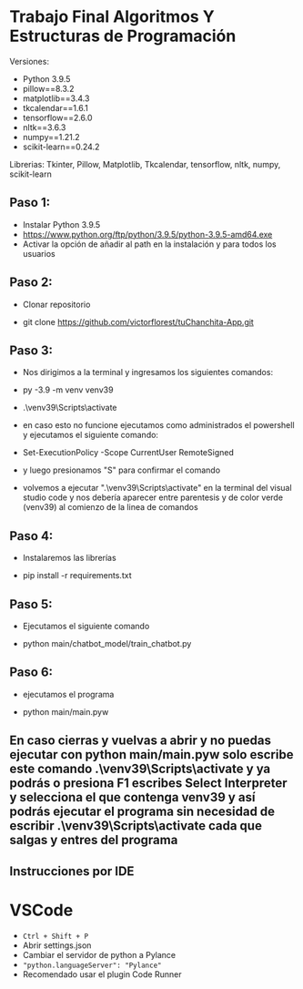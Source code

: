 # Trabajo Final Algoritmos Y Estructuras de Programación

Versiones: 
+ Python 3.9.5
+ pillow==8.3.2
+ matplotlib==3.4.3
+ tkcalendar==1.6.1
+ tensorflow==2.6.0
+ nltk==3.6.3
+ numpy==1.21.2
+ scikit-learn==0.24.2

Librerias: Tkinter, Pillow, Matplotlib, Tkcalendar, tensorflow, nltk, numpy, scikit-learn


## Paso 1:
+ Instalar Python 3.9.5
+ https://www.python.org/ftp/python/3.9.5/python-3.9.5-amd64.exe
+ Activar la opción de añadir al path en la instalación y para todos los usuarios

## Paso 2:

+ Clonar repositorio

+ git clone https://github.com/victorflorest/tuChanchita-App.git

## Paso 3:

+ Nos dirigimos a la terminal y ingresamos los siguientes comandos:

+ py -3.9 -m venv venv39

+ .\venv39\Scripts\activate

+ en caso esto no funcione ejecutamos como administrados el powershell y ejecutamos el siguiente comando:

+ Set-ExecutionPolicy -Scope CurrentUser RemoteSigned

+ y luego presionamos "S" para confirmar el comando

+ volvemos a ejecutar ".\venv39\Scripts\activate" en la terminal del visual studio code y nos debería aparecer entre parentesis y de color verde (venv39) al comienzo de la linea de comandos

## Paso 4:

+ Instalaremos las librerías

+ pip install -r requirements.txt


## Paso 5:

+ Ejecutamos el siguiente comando

+ python main/chatbot_model/train_chatbot.py

## Paso 6:

+ ejecutamos el programa

+ python main/main.pyw


## En caso cierras y vuelvas a abrir y no puedas ejecutar con python main/main.pyw solo escribe este comando .\venv39\Scripts\activate y ya podrás o presiona F1 escribes Select Interpreter y selecciona el que contenga venv39 y así podrás ejecutar el programa sin necesidad de escribir .\venv39\Scripts\activate cada que salgas y entres del programa


## Instrucciones por IDE
# VSCode
+ `Ctrl + Shift + P`
+ Abrir settings.json
+ Cambiar el servidor de python a Pylance
+ `"python.languageServer": "Pylance"`
+ Recomendado usar el plugin Code Runner
